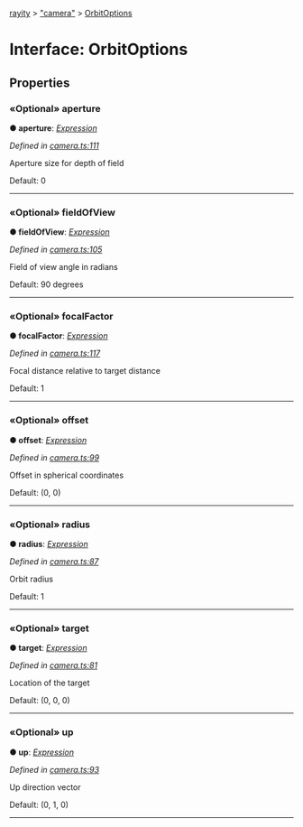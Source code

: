 [rayity](../README.md) > ["camera"](../modules/_camera_.md) > [OrbitOptions](../interfaces/_camera_.orbitoptions.md)



# Interface: OrbitOptions


## Properties
<a id="aperture"></a>

### «Optional» aperture

**●  aperture**:  *[Expression](_expression_.expression.md)* 

*Defined in [camera.ts:111](https://github.com/gribbet/rayity/blob/afedd20/src/camera.ts#L111)*



Aperture size for depth of field

Default: 0




___

<a id="fieldofview"></a>

### «Optional» fieldOfView

**●  fieldOfView**:  *[Expression](_expression_.expression.md)* 

*Defined in [camera.ts:105](https://github.com/gribbet/rayity/blob/afedd20/src/camera.ts#L105)*



Field of view angle in radians

Default: 90 degrees




___

<a id="focalfactor"></a>

### «Optional» focalFactor

**●  focalFactor**:  *[Expression](_expression_.expression.md)* 

*Defined in [camera.ts:117](https://github.com/gribbet/rayity/blob/afedd20/src/camera.ts#L117)*



Focal distance relative to target distance

Default: 1




___

<a id="offset"></a>

### «Optional» offset

**●  offset**:  *[Expression](_expression_.expression.md)* 

*Defined in [camera.ts:99](https://github.com/gribbet/rayity/blob/afedd20/src/camera.ts#L99)*



Offset in spherical coordinates

Default: (0, 0)




___

<a id="radius"></a>

### «Optional» radius

**●  radius**:  *[Expression](_expression_.expression.md)* 

*Defined in [camera.ts:87](https://github.com/gribbet/rayity/blob/afedd20/src/camera.ts#L87)*



Orbit radius

Default: 1




___

<a id="target"></a>

### «Optional» target

**●  target**:  *[Expression](_expression_.expression.md)* 

*Defined in [camera.ts:81](https://github.com/gribbet/rayity/blob/afedd20/src/camera.ts#L81)*



Location of the target

Default: (0, 0, 0)




___

<a id="up"></a>

### «Optional» up

**●  up**:  *[Expression](_expression_.expression.md)* 

*Defined in [camera.ts:93](https://github.com/gribbet/rayity/blob/afedd20/src/camera.ts#L93)*



Up direction vector

Default: (0, 1, 0)




___


